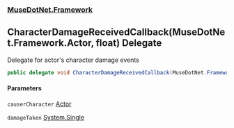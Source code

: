 ### [MuseDotNet.Framework](./MuseDotNet-Framework.md 'MuseDotNet.Framework')
## CharacterDamageReceivedCallback(MuseDotNet.Framework.Actor, float) Delegate
Delegate for actor's character damage events  
```csharp
public delegate void CharacterDamageReceivedCallback(MuseDotNet.Framework.Actor causerCharacter, float damageTaken);
```
#### Parameters
<a name='MuseDotNet-Framework-CharacterDamageReceivedCallback(MuseDotNet-Framework-Actor_float)-causerCharacter'></a>
`causerCharacter` [Actor](./Actor.md 'MuseDotNet.Framework.Actor')  
  
<a name='MuseDotNet-Framework-CharacterDamageReceivedCallback(MuseDotNet-Framework-Actor_float)-damageTaken'></a>
`damageTaken` [System.Single](https://docs.microsoft.com/en-us/dotnet/api/System.Single 'System.Single')  
  
